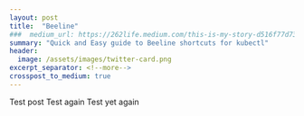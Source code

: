 ```yaml
---
layout: post
title:  "Beeline"
###  medium_url: https://262life.medium.com/this-is-my-story-d516f77d7318
summary: "Quick and Easy guide to Beeline shortcuts for kubectl"
header:
  image: /assets/images/twitter-card.png
excerpt_separator: <!--more-->
crosspost_to_medium: true
---
```


Test post
Test again
Test yet again
